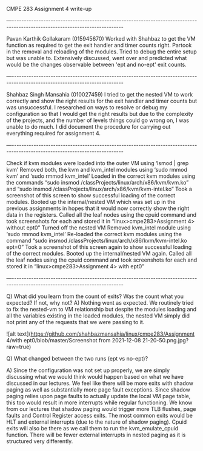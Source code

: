CMPE 283 Assignment 4 write-up

—----------------------------------------------------------------------------------------------------------------------------

Pavan Karthik Gollakaram (015945670)
Worked with Shahbaz to get the VM function as required to get the exit handler and timer counts right. Partook in the removal and reloading of the modules. Tried to debug the entire setup but was unable to. Extensively discussed, went over and predicted what would be the changes observable between 'ept and no-ept' exit counts.


—----------------------------------------------------------------------------------------------------------------------------

Shahbaz Singh Mansahia (010027459)
I tried to get the nested VM to work correctly and show the right results for the exit handler and timer counts but was unsuccessful. I researched on ways to resolve or debug my configuration so that I would get the right results but due to the complexity of the projects, and the number of levels things could go wrong on, I was unable to do much. I did document the procedure for carrying out everything required for assignment 4.

—----------------------------------------------------------------------------------------------------------------------------

Check if kvm modules were loaded into the outer VM using ‘lsmod | grep kvm’
Removed both, the kvm and kvm_intel modules using ‘sudo rmmod kvm’ and ‘sudo rmmod kvm_intel’
Loaded in the correct  kvm modules using the commands “sudo insmod /classProjects/linux/arch/x86/kvm/kvm.ko” and “sudo insmod /classProjects/linux/arch/x86/kvm/kvm-intel.ko”
Took a screenshot of this screen to show successful loading of the correct modules.
Booted up the internal/nested VM which was set up in the previous assignments in hopes that it would now correctly show the right data in the registers.
Called all the leaf nodes using the cpuid command and took screenshots for each and stored it in “linux>cmpe283>Assignment 4> without ept0”
Turned off the nested VM
Removed kvm_intel module using ‘sudo rmmod kvm_intel’
Re-loaded the correct  kvm modules using the command “sudo insmod /classProjects/linux/arch/x86/kvm/kvm-intel.ko ept=0”
Took a screenshot of this screen again to show successful loading of the correct modules.
Booted up the internal/nested VM again.
Called all the leaf nodes using the cpuid command and took screenshots for each and stored it in “linux>cmpe283>Assignment 4> with ept0”

—----------------------------------------------------------------------------------------------------------------------------

Q) What did you learn from the count of exits? Was the count what you expected? If not, why not?
A)  Nothing went as expected. We routinely tried to fix the nested-vm to VM relationship but despite the modules loading and all the variables existing in the loaded modules, the nested VM simply did not print any of the requests that we were passing to it. 

![alt text](https://github.com/shahbazmansahia/linux/cmpe283/Assignment 4/with ept0/blob/master/Screenshot from 2021-12-08 21-20-50.png.jpg?raw=true)

Q) What changed between the two runs (ept vs no-ept)?

A) Since the configuration was not set up properly, we are simply discussing what we would think would happen based on what we have discussed in our lectures. We feel like there will be more exits with shadow paging as well as substantially more page fault exceptions. Since shadow paging relies upon page faults to actually update the local VM page table, this too would result in more interrupts while regular functioning. We know from our lectures that shadow paging would trigger more TLB flushes, page faults and Control Register access exits. The most common exits would be HLT and external interrupts (due to the nature of shadow paging). Cpuid exits will also be there as we call them to run the kvm_emulate_cpuid function. There will be fewer external interrupts in nested paging as it is structured very differently.
